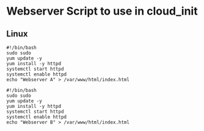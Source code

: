# Webserver Script to use in cloud_init

## Linux

```
#!/bin/bash
sudo sudo
yum update -y
yum install -y httpd
systemctl start httpd
systemctl enable httpd
echo "Webserver A" > /var/www/html/index.html
```
```
#!/bin/bash
sudo sudo
yum update -y
yum install -y httpd
systemctl start httpd
systemctl enable httpd
echo "Webserver B" > /var/www/html/index.html
```
